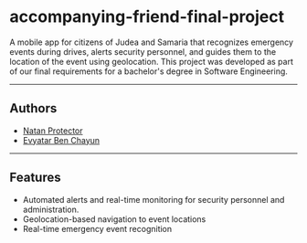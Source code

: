 # accompanying-friend-final-project

A mobile app for citizens of Judea and Samaria that recognizes emergency events during drives, alerts security personnel, and guides them to the location of the event using geolocation. This project was developed as part of our final requirements for a bachelor's degree in Software Engineering.

---

## Authors
- [Natan Protector](https://github.com/NatanProtector)
- [Evyatar Ben Chayun](https://github.com/Evyatarbe)

---

## Features
- Automated alerts and real-time monitoring for security personnel and administration.
- Geolocation-based navigation to event locations
- Real-time emergency event recognition

